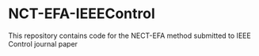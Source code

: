 # NCT-EFA-IEEEControl
This repository contains code for the NECT-EFA method submitted to IEEE Control journal paper

